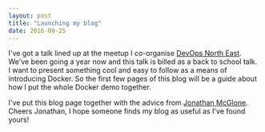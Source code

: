 ```yaml
---
layout: post
title: "Launching my blog"
date: 2016-09-25
---
```


I've got a talk lined up at the meetup I co-organise [DevOps North East](http://www.meetup.com/DevOpsNorthEast). We've been going a year now and this talk is billed as a back to school talk. I want to present something cool and easy to follow as a means of introducing Docker. So the first few pages of this blog will be a guide about how I put the whole Docker demo together.

I've put this blog page together with the advice from [Jonathan McGlone](http://jmcglone.com/guides/github-pages/). Cheers Jonathan, I hope someone finds my blog as useful as I've found yours!


